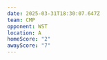 ```yaml
---
date: 2025-03-31T18:30:07.647Z
team: CMP
opponent: WST
location: A
homeScore: "2"
awayScore: "7"
---
```

